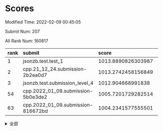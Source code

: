 # Scores

Modified Time: 2022-02-09 00:45:05

Submit Num: 207

All Rank Num: 160817

| rank |               submit               |       score        |       sigma        | pk_num |
| :--- | :--------------------------------- | :----------------- | :----------------- | :----- |
| 1    | jsonzb.test.test_1                 | 1013.8890826303987 | 0.8427439416588939 | 3114   |
| 2    | cpp.21_12_24.submission-2b2ea0d7   | 1013.2742458156849 | 0.8113493152381516 | 3108   |
| 3    | jsonzb.test.submission_level_4     | 1012.904668991838  | 0.8101959650853241 | 3109   |
| 54   | cpp.2022_01_09.submission-5b0e3de2 | 1005.7201729282514 | 0.7261385452584249 | 3106   |
| 63   | cpp.2022_01_09.submission-816672bd | 1004.2341577555501 | 0.7281552760034791 | 3109   |


<details>
<summary>全部</summary>

| rank |                 submit                 |       score        |       sigma        | pk_num |
| :--- | :------------------------------------- | :----------------- | :----------------- | :----- |
| 1    | jsonzb.test.test_1                     | 1013.8890826303987 | 0.8427439416588939 | 3114   |
| 2    | cpp.21_12_24.submission-2b2ea0d7       | 1013.2742458156849 | 0.8113493152381516 | 3108   |
| 3    | jsonzb.test.submission_level_4         | 1012.904668991838  | 0.8101959650853241 | 3109   |
| 4    | gobigger.level_3.submission_level_3_18 | 1011.8808996840703 | 0.7869983569883393 | 3107   |
| 5    | gobigger.level_3.submission_level_3_43 | 1011.5727225908316 | 0.7778915283009978 | 3106   |
| 6    | gobigger.level_3.submission_level_3_5  | 1011.2003949682884 | 0.7582018590266618 | 3116   |
| 7    | gobigger.level_3.submission_level_3_30 | 1011.0847078138632 | 0.7622327280355328 | 3111   |
| 8    | gobigger.level_3.submission_level_3_11 | 1011.0357848665642 | 0.77413178559693   | 3111   |
| 9    | gobigger.level_3.submission_level_3_44 | 1010.9445524360855 | 0.7679204187178552 | 3111   |
| 10   | gobigger.level_3.submission_level_3_13 | 1010.9014667285028 | 0.7767773680531647 | 3110   |
| 11   | gobigger.level_3.submission_level_3_38 | 1010.8272420611182 | 0.7902285288983701 | 3111   |
| 12   | gobigger.level_3.submission_level_3_19 | 1010.8176296999677 | 0.7662864110399198 | 3107   |
| 13   | gobigger.level_3.submission_level_3_16 | 1010.7113359955686 | 0.7373749083899216 | 3107   |
| 14   | gobigger.level_3.submission_level_3_6  | 1010.6601480901742 | 0.8000568259432679 | 3109   |
| 15   | gobigger.level_3.submission_level_3_15 | 1010.5902591168878 | 0.7705120671233068 | 3106   |
| 16   | gobigger.level_3.submission_level_3_24 | 1010.5828888537197 | 0.7693151663768487 | 3101   |
| 17   | gobigger.level_3.submission_level_3_35 | 1010.4284550253741 | 0.7554555181198785 | 3103   |
| 18   | gobigger.level_3.submission_level_3_22 | 1010.3991735261    | 0.7919649363392518 | 3108   |
| 19   | gobigger.level_3.submission_level_3_48 | 1010.3832948090534 | 0.7562236564378219 | 3111   |
| 20   | gobigger.level_3.submission_level_3_27 | 1010.3684989213018 | 0.7565887632364887 | 3110   |
| 21   | gobigger.level_3.submission_level_3_40 | 1010.2940314923675 | 0.7392420055034801 | 3104   |
| 22   | gobigger.level_3.submission_level_3_14 | 1010.2516118035273 | 0.7693005665132504 | 3106   |
| 23   | gobigger.level_3.submission_level_3_33 | 1010.2335930974489 | 0.7734656000271591 | 3106   |
| 24   | gobigger.level_3.submission_level_3_20 | 1010.191038426977  | 0.7458670274899466 | 3108   |
| 25   | gobigger.level_3.submission_level_3_31 | 1010.185941644421  | 0.7679165997082098 | 3107   |
| 26   | gobigger.level_3.submission_level_3_32 | 1010.0991657694879 | 0.7667232630545698 | 3108   |
| 27   | gobigger.level_3.submission_level_3_25 | 1010.0915264193312 | 0.7589636813963564 | 3108   |
| 28   | gobigger.level_3.submission_level_3_0  | 1009.951004392199  | 0.7687901491893248 | 3107   |
| 29   | gobigger.level_3.submission_level_3_28 | 1009.9285245112701 | 0.7876510740108953 | 3111   |
| 30   | gobigger.level_3.submission_level_3_42 | 1009.9110460993907 | 0.747493528128559  | 3101   |
| 31   | gobigger.level_3.submission_level_3_2  | 1009.9107183263653 | 0.7795640403455033 | 3105   |
| 32   | gobigger.level_3.submission_level_3_17 | 1009.8427459531382 | 0.7894488188014195 | 3105   |
| 33   | gobigger.level_3.submission_level_3_47 | 1009.8225066695522 | 0.7693017820641985 | 3111   |
| 34   | gobigger.level_3.submission_level_3_10 | 1009.8132001492625 | 0.7466845571930176 | 3110   |
| 35   | gobigger.level_3.submission_level_3_46 | 1009.7174601603275 | 0.7635704991851191 | 3108   |
| 36   | gobigger.level_3.submission_level_3_7  | 1009.6669973987525 | 0.7530746739168298 | 3111   |
| 37   | gobigger.level_3.submission_level_3_26 | 1009.6182786191464 | 0.7677632305570895 | 3110   |
| 38   | gobigger.level_3.submission_level_3_29 | 1009.5937511832911 | 0.7447151301704967 | 3108   |
| 39   | gobigger.level_3.submission_level_3_9  | 1009.4668267407403 | 0.7601474045311369 | 3109   |
| 40   | gobigger.level_3.submission_level_3_34 | 1009.4078404779159 | 0.7454226384351582 | 3103   |
| 41   | gobigger.level_3.submission_level_3_23 | 1009.3896015585144 | 0.7555568469053786 | 3111   |
| 42   | gobigger.level_3.submission_level_3_39 | 1009.3584827945047 | 0.7470045431218073 | 3109   |
| 43   | gobigger.level_3.submission_level_3_36 | 1009.3128320425532 | 0.7651965884286877 | 3104   |
| 44   | gobigger.level_3.submission_level_3_21 | 1009.2518164546636 | 0.7499023435806832 | 3104   |
| 45   | gobigger.level_3.submission_level_3_4  | 1009.2050366956743 | 0.765897838603077  | 3105   |
| 46   | gobigger.level_3.submission_level_3_1  | 1009.119269105086  | 0.7707972813311648 | 3105   |
| 47   | gobigger.level_3.submission_level_3_3  | 1009.1035252623908 | 0.7572781086862278 | 3108   |
| 48   | gobigger.level_3.submission_level_3_41 | 1009.065433168075  | 0.7492388118818969 | 3109   |
| 49   | gobigger.level_3.submission_level_3_49 | 1009.0561637936302 | 0.7565274799749758 | 3106   |
| 50   | gobigger.level_3.submission_level_3_8  | 1008.9352005459515 | 0.7397475702236714 | 3105   |
| 51   | gobigger.level_3.submission_level_3_12 | 1008.8955847173028 | 0.755275643479789  | 3104   |
| 52   | gobigger.level_3.submission_level_3_45 | 1008.5767451241402 | 0.738391505889493  | 3100   |
| 53   | gobigger.level_3.submission_level_3_37 | 1008.4767355118744 | 0.7601709939001257 | 3107   |
| 54   | cpp.2022_01_09.submission-5b0e3de2     | 1005.7201729282514 | 0.7261385452584249 | 3106   |
| 55   | gobigger.level_1.submission_level_1_30 | 1004.4908924273441 | 0.713210345603719  | 3100   |
| 56   | gobigger.level_1.submission_level_1_19 | 1004.4517099062307 | 0.7232818026613651 | 3110   |
| 57   | gobigger.level_1.submission_level_1_5  | 1004.4209343034476 | 0.7149975212775814 | 3105   |
| 58   | gobigger.level_1.submission_level_1_28 | 1004.4034866622999 | 0.7229999478232337 | 3106   |
| 59   | gobigger.level_1.submission_level_1_34 | 1004.3782980084982 | 0.7100108578536808 | 3108   |
| 60   | gobigger.level_1.submission_level_1_23 | 1004.3270398081892 | 0.7266487236217096 | 3106   |
| 61   | gobigger.level_1.submission_level_1_8  | 1004.3026954765833 | 0.7197281175698124 | 3106   |
| 62   | gobigger.level_1.submission_level_1_24 | 1004.2594537959337 | 0.7131149587542148 | 3103   |
| 63   | cpp.2022_01_09.submission-816672bd     | 1004.2341577555501 | 0.7281552760034791 | 3109   |
| 64   | gobigger.level_1.submission_level_1_0  | 1004.1692213110001 | 0.7245728882177523 | 3108   |
| 65   | gobigger.level_1.submission_level_1_38 | 1004.0644971560677 | 0.7234040367662499 | 3105   |
| 66   | gobigger.level_1.submission_level_1_41 | 1003.9778673694773 | 0.7223840658687414 | 3108   |
| 67   | gobigger.level_1.submission_level_1_37 | 1003.866885894915  | 0.7147522262960838 | 3107   |
| 68   | gobigger.level_1.submission_level_1_18 | 1003.7558904740157 | 0.7277154322398045 | 3112   |
| 69   | gobigger.level_1.submission_level_1_6  | 1003.6933212854864 | 0.7145363657128873 | 3108   |
| 70   | gobigger.level_1.submission_level_1_39 | 1003.6187204394191 | 0.7166302163506032 | 3110   |
| 71   | gobigger.level_1.submission_level_1_35 | 1003.5744262777229 | 0.7252011274748867 | 3110   |
| 72   | gobigger.level_1.submission_level_1_7  | 1003.539688519103  | 0.7225397638043256 | 3109   |
| 73   | gobigger.level_1.submission_level_1_9  | 1003.4871043422743 | 0.7071559617899918 | 3105   |
| 74   | gobigger.level_1.submission_level_1_31 | 1003.4830951795116 | 0.7161855488248543 | 3105   |
| 75   | gobigger.level_1.submission_level_1_26 | 1003.4171272867328 | 0.7178548540330916 | 3110   |
| 76   | gobigger.level_1.submission_level_1_4  | 1003.4134347636842 | 0.7305734068154746 | 3108   |
| 77   | gobigger.level_1.submission_level_1_25 | 1003.3565589971896 | 0.7160078840538086 | 3110   |
| 78   | gobigger.level_1.submission_level_1_11 | 1003.3279789969786 | 0.7198856893821037 | 3101   |
| 79   | gobigger.level_1.submission_level_1_42 | 1003.2839498681999 | 0.7062390577542003 | 3104   |
| 80   | gobigger.level_1.submission_level_1_43 | 1003.2528501670696 | 0.7180930910732347 | 3107   |
| 81   | gobigger.level_1.submission_level_1_45 | 1003.0904565181096 | 0.7220324878090661 | 3105   |
| 82   | gobigger.level_1.submission_level_1_17 | 1003.0578193262661 | 0.7340212582170634 | 3106   |
| 83   | gobigger.level_1.submission_level_1_22 | 1003.0521938584847 | 0.7143889049282203 | 3108   |
| 84   | gobigger.level_1.submission_level_1_32 | 1003.0315252571257 | 0.7249522525406853 | 3110   |
| 85   | gobigger.level_1.submission_level_1_1  | 1002.9733170468744 | 0.7259549736883385 | 3108   |
| 86   | gobigger.level_1.submission_level_1_10 | 1002.9601433635831 | 0.7285283769829741 | 3109   |
| 87   | gobigger.level_1.submission_level_1_40 | 1002.9284703023785 | 0.7263628795789554 | 3110   |
| 88   | gobigger.level_1.submission_level_1_33 | 1002.8871308600329 | 0.7032282224002729 | 3111   |
| 89   | gobigger.level_1.submission_level_1_36 | 1002.8586980949383 | 0.7198239514364568 | 3104   |
| 90   | gobigger.level_1.submission_level_1_46 | 1002.8148402938145 | 0.7150042853447567 | 3110   |
| 91   | gobigger.level_1.submission_level_1_29 | 1002.8112595502608 | 0.7151321858509903 | 3102   |
| 92   | gobigger.level_1.submission_level_1_48 | 1002.8018060247758 | 0.7049969078233671 | 3109   |
| 93   | gobigger.level_1.submission_level_1_16 | 1002.7888800167286 | 0.7176812601195668 | 3112   |
| 94   | gobigger.level_1.submission_level_1_3  | 1002.781637956811  | 0.7121964027909747 | 3107   |
| 95   | gobigger.level_1.submission_level_1_49 | 1002.7219368493118 | 0.7201058576856171 | 3111   |
| 96   | gobigger.level_1.submission_level_1_21 | 1002.6466244634099 | 0.7137527593987956 | 3108   |
| 97   | gobigger.level_1.submission_level_1_13 | 1002.6370706280296 | 0.7198382447304035 | 3110   |
| 98   | gobigger.level_1.submission_level_1_14 | 1002.5858479158782 | 0.7094522734792188 | 3111   |
| 99   | gobigger.level_1.submission_level_1_44 | 1002.4957468538445 | 0.7206412818048272 | 3110   |
| 100  | gobigger.level_1.submission_level_1_12 | 1002.4805067231403 | 0.7213512511282894 | 3105   |
| 101  | gobigger.level_1.submission_level_1_15 | 1002.3645973631949 | 0.7076729664525284 | 3109   |
| 102  | gobigger.level_1.submission_level_1_2  | 1002.0853714670847 | 0.7082718921899469 | 3106   |
| 103  | gobigger.level_1.submission_level_1_20 | 1002.0332450856492 | 0.7178220796763635 | 3108   |
| 104  | gobigger.level_1.submission_level_1_47 | 1001.9977893792583 | 0.7160716864384303 | 3113   |
| 105  | gobigger.level_1.submission_level_1_27 | 1001.9009289287687 | 0.7059954570329919 | 3106   |
| 106  | gobigger.random.submission_random_43   | 997.798310871776   | 0.7195382320720665 | 3107   |
| 107  | gobigger.random.submission_random_48   | 997.6093969489305  | 0.7091518892708956 | 3109   |
| 108  | gobigger.random.submission_random_23   | 997.500005053451   | 0.7102757106381813 | 3105   |
| 109  | gobigger.random.submission_random_14   | 997.1246621591833  | 0.7006889022313612 | 3109   |
| 110  | gobigger.random.submission_random_10   | 997.0579495384461  | 0.7117331477626294 | 3102   |
| 111  | gobigger.random.submission_random_29   | 997.0238070174274  | 0.7091003344626865 | 3103   |
| 112  | gobigger.random.submission_random_0    | 997.0049268264656  | 0.7037479600793335 | 3107   |
| 113  | gobigger.random.submission_random_44   | 996.974088425212   | 0.6924561751042544 | 3113   |
| 114  | gobigger.random.submission_random_39   | 996.8641880845539  | 0.7147956051663924 | 3104   |
| 115  | gobigger.random.submission_random_35   | 996.8421231973726  | 0.7067905708893982 | 3107   |
| 116  | gobigger.random.submission_random_19   | 996.6571162314384  | 0.7067011612735983 | 3110   |
| 117  | gobigger.random.submission_random_36   | 996.6221039957867  | 0.7269267502018103 | 3107   |
| 118  | gobigger.random.submission_random_27   | 996.4646265026322  | 0.7086987777859675 | 3109   |
| 119  | gobigger.random.submission_random_11   | 996.3423611212224  | 0.7277294035863369 | 3108   |
| 120  | gobigger.random.submission_random_2    | 996.1374285436312  | 0.714832206853126  | 3113   |
| 121  | gobigger.random.submission_random_31   | 996.1067148538746  | 0.7052449457712799 | 3107   |
| 122  | gobigger.random.submission_random_45   | 996.067409178055   | 0.7079537865646396 | 3105   |
| 123  | gobigger.random.submission_random_21   | 996.004995141491   | 0.6992337623913519 | 3102   |
| 124  | gobigger.random.submission_random_4    | 995.9844559256468  | 0.7158158449032016 | 3109   |
| 125  | gobigger.random.submission_random_47   | 995.930049307152   | 0.7085143707390658 | 3106   |
| 126  | gobigger.random.submission_random_46   | 995.8922987730455  | 0.7089625136179342 | 3107   |
| 127  | gobigger.random.submission_random_38   | 995.8885671677492  | 0.7222937320002479 | 3105   |
| 128  | gobigger.random.submission_random_37   | 995.8577348852309  | 0.709909702914528  | 3107   |
| 129  | gobigger.random.submission_random_33   | 995.8161471884591  | 0.7057787037196152 | 3106   |
| 130  | gobigger.random.submission_random_15   | 995.777324226893   | 0.7118339784301525 | 3107   |
| 131  | gobigger.random.submission_random_24   | 995.7003692988114  | 0.720555996532742  | 3111   |
| 132  | gobigger.random.submission_random_22   | 995.6917566938644  | 0.7111349756491288 | 3109   |
| 133  | gobigger.random.submission_random_49   | 995.6836009876038  | 0.7090309207447792 | 3109   |
| 134  | gobigger.random.submission_random_26   | 995.6771541259642  | 0.7053118283835345 | 3108   |
| 135  | gobigger.random.submission_random_9    | 995.6383526486044  | 0.7118470964345072 | 3106   |
| 136  | gobigger.random.submission_random_16   | 995.6221073712885  | 0.7092081572655836 | 3109   |
| 137  | gobigger.random.submission_random_12   | 995.6116991324755  | 0.7083073974064341 | 3110   |
| 138  | gobigger.random.submission_random_17   | 995.5537357282095  | 0.7210731614731766 | 3110   |
| 139  | gobigger.random.submission_random_25   | 995.5530692196152  | 0.7113933535894866 | 3105   |
| 140  | gobigger.random.submission_random_30   | 995.5273762208957  | 0.6983931139397266 | 3110   |
| 141  | gobigger.random.submission_random_41   | 995.3558375196832  | 0.706992154320458  | 3104   |
| 142  | gobigger.random.submission_random_40   | 995.338215167724   | 0.7247394865062158 | 3108   |
| 143  | gobigger.random.submission_random_3    | 995.2999176706234  | 0.6983430590544986 | 3109   |
| 144  | gobigger.random.submission_random_8    | 995.2601838739514  | 0.7190962327796157 | 3108   |
| 145  | gobigger.random.submission_random_6    | 995.2126854046517  | 0.7154038826310072 | 3112   |
| 146  | gobigger.random.submission_random_28   | 995.1165519774731  | 0.7075650691178784 | 3106   |
| 147  | gobigger.random.submission_random_34   | 994.8973291998522  | 0.7255189596107845 | 3107   |
| 148  | gobigger.random.submission_random_13   | 994.877256609418   | 0.7139974187962037 | 3109   |
| 149  | gobigger.random.submission_random_5    | 994.8215882523301  | 0.7201998587454884 | 3106   |
| 150  | gobigger.random.submission_random_7    | 994.8176706463003  | 0.723417161795823  | 3108   |
| 151  | gobigger.random.submission_random_42   | 994.5464258716789  | 0.7188897582077143 | 3103   |
| 152  | gobigger.random.submission_random_20   | 994.4057134779531  | 0.713705968143646  | 3105   |
| 153  | gobigger.random.submission_random_32   | 994.296219497931   | 0.7128295147078327 | 3109   |
| 154  | gobigger.random.submission_random_18   | 994.2792020920061  | 0.7132878262462113 | 3109   |
| 155  | gobigger.level_2.submission_level_2_17 | 994.2488973283791  | 0.7311984623184257 | 3110   |
| 156  | gobigger.random.submission_random_1    | 994.0092572992561  | 0.7079444239787758 | 3109   |
| 157  | gobigger.level_2.submission_level_2_12 | 993.8044503960053  | 0.7414182580440045 | 3106   |
| 158  | gobigger.level_2.submission_level_2_37 | 993.7782039893563  | 0.7352464333357654 | 3108   |
| 159  | gobigger.level_2.submission_level_2_29 | 993.2422191160481  | 0.7551449109153475 | 3105   |
| 160  | gobigger.level_2.submission_level_2_40 | 993.2142898867597  | 0.730719707645431  | 3108   |
| 161  | gobigger.level_2.submission_level_2_10 | 993.2067149011184  | 0.7411557502319924 | 3113   |
| 162  | gobigger.level_2.submission_level_2_26 | 993.0782330277934  | 0.7281085482165371 | 3108   |
| 163  | gobigger.level_2.submission_level_2_45 | 992.9544131890034  | 0.7526043010376491 | 3108   |
| 164  | gobigger.level_2.submission_level_2_42 | 992.9131950507202  | 0.7453921704491535 | 3103   |
| 165  | gobigger.level_2.submission_level_2_14 | 992.8558927380968  | 0.7327726127522164 | 3110   |
| 166  | gobigger.level_2.submission_level_2_0  | 992.8162181489723  | 0.733797228839245  | 3109   |
| 167  | gobigger.level_2.submission_level_2_49 | 992.8006042583253  | 0.7365783891844713 | 3103   |
| 168  | gobigger.level_2.submission_level_2_8  | 992.739306810763   | 0.7264667994971311 | 3112   |
| 169  | gobigger.level_2.submission_level_2_20 | 992.7351271355946  | 0.7329561370219956 | 3105   |
| 170  | gobigger.level_2.submission_level_2_30 | 992.653355430379   | 0.7433267047298375 | 3105   |
| 171  | gobigger.level_2.submission_level_2_4  | 992.6156122941247  | 0.7448453549403871 | 3108   |
| 172  | gobigger.level_2.submission_level_2_25 | 992.4963984510704  | 0.7345467963898691 | 3107   |
| 173  | gobigger.level_2.submission_level_2_19 | 992.3257771228904  | 0.7471275136168014 | 3109   |
| 174  | gobigger.level_2.submission_level_2_6  | 992.3089415024303  | 0.732410386894843  | 3108   |
| 175  | gobigger.level_2.submission_level_2_31 | 992.2856461672159  | 0.7556409144149547 | 3111   |
| 176  | gobigger.level_2.submission_level_2_33 | 992.2531373709578  | 0.7367857623556113 | 3101   |
| 177  | gobigger.level_2.submission_level_2_24 | 992.2308042321074  | 0.7379606191278808 | 3112   |
| 178  | gobigger.level_2.submission_level_2_27 | 992.2251804871607  | 0.752247237736334  | 3104   |
| 179  | gobigger.level_2.submission_level_2_13 | 992.1919215826075  | 0.7379060836222652 | 3110   |
| 180  | gobigger.level_2.submission_level_2_5  | 992.1535622270678  | 0.7396402852603255 | 3108   |
| 181  | gobigger.level_2.submission_level_2_32 | 992.0227223152858  | 0.7371544236610401 | 3112   |
| 182  | gobigger.level_2.submission_level_2_46 | 992.0164149859357  | 0.7380948400070987 | 3103   |
| 183  | gobigger.level_2.submission_level_2_48 | 991.9070700959618  | 0.7381122076574744 | 3110   |
| 184  | gobigger.level_2.submission_level_2_44 | 991.899661734877   | 0.7651914527470173 | 3107   |
| 185  | gobigger.level_2.submission_level_2_23 | 991.8666948749863  | 0.7454049282268095 | 3111   |
| 186  | gobigger.level_2.submission_level_2_22 | 991.8181499897432  | 0.7651133847539027 | 3108   |
| 187  | gobigger.level_2.submission_level_2_35 | 991.7953517625077  | 0.7393555456805257 | 3110   |
| 188  | gobigger.level_2.submission_level_2_36 | 991.7581966627656  | 0.7353749140972513 | 3108   |
| 189  | gobigger.level_2.submission_level_2_1  | 991.7543133098096  | 0.7546553489909101 | 3111   |
| 190  | gobigger.level_2.submission_level_2_11 | 991.7120111166215  | 0.7543835687944274 | 3102   |
| 191  | gobigger.level_2.submission_level_2_47 | 991.7021813258142  | 0.7656159800770993 | 3114   |
| 192  | gobigger.level_2.submission_level_2_9  | 991.5643993869711  | 0.7514418033928009 | 3103   |
| 193  | gobigger.level_2.submission_level_2_21 | 991.4489950407557  | 0.7421835342949523 | 3109   |
| 194  | gobigger.level_2.submission_level_2_18 | 991.369777089431   | 0.7582873487877265 | 3112   |
| 195  | gobigger.level_2.submission_level_2_7  | 991.3465007821754  | 0.7366429318191425 | 3108   |
| 196  | gobigger.level_2.submission_level_2_16 | 991.0979491282301  | 0.7292820652736799 | 3108   |
| 197  | gobigger.level_2.submission_level_2_34 | 990.9290719309735  | 0.7414779028505502 | 3107   |
| 198  | gobigger.level_2.submission_level_2_38 | 990.8058632659412  | 0.7476840446462937 | 3108   |
| 199  | gobigger.level_2.submission_level_2_41 | 990.7353775937302  | 0.7750749520106519 | 3107   |
| 200  | gobigger.level_2.submission_level_2_43 | 990.7150709172969  | 0.7790116486645814 | 3111   |
| 201  | gobigger.level_2.submission_level_2_3  | 990.703484355654   | 0.7531289495432817 | 3107   |
| 202  | gobigger.level_2.submission_level_2_28 | 990.4639148541023  | 0.7398496833658679 | 3109   |
| 203  | gobigger.level_2.submission_level_2_39 | 990.4344582747982  | 0.7543508577768753 | 3105   |
| 204  | gobigger.level_2.submission_level_2_2  | 989.7674935961978  | 0.7620705664643017 | 3107   |
| 205  | gobigger.level_2.submission_level_2_15 | 989.678478215834   | 0.765578373636942  | 3105   |
| 206  | gobigger.none.submission_none_0        | 977.9098499063717  | 1.352537715250979  | 3108   |
| 207  | gobigger.none.submission_none_1        | 975.1232594974211  | 1.5425501933161583 | 3104   |

</details>